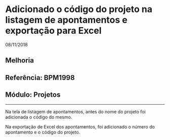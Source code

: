 # Adicionado o código do projeto na listagem de apontamentos e exportação para Excel
08/11/2018
## Melhoria
## Referência: BPM1998
## Módulo: Projetos
***

Na tela de listagem de apontamentos, antes do nome do projeto foi adicionada o código do mesmo.

Na exportação de Excel dos apontamentos, foi adicionado o número do apontamento e o código do projeto.
